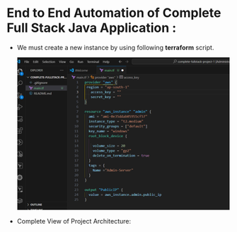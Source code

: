# End to End Automation of Complete Full Stack Java Application :

- We must create a new instance by using following **terraform** script.

  ![](https://github.com/prathikmr7/complete-fullstack-project/blob/feature/images/Screenshot%202025-06-01%20150205.png?raw=true)

- Complete View of Project Architecture:
  ![]()
